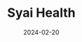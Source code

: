 ---  
layout: startup_page  
title: "Syai Health"  
id: "syai.com"  
permalink: "/syaihealthsyai.com02202024/"  
website: "http://www.syai.com"  
funding_round: ""  
funding_amount: ""  
investors: "AstraZeneca plc, Xiaomi Corporation"  
about: "Syai Health is a Singapore-based biotech company developing AI-powered medical devices, such as a Continuous Glucose Monitor (CGM). Their CGM offers real-time glucose readings, personalized feedback, and integrates with a user-friendly app and cloud-based data solutions for comprehensive health management. The company aims to revolutionize home-based health management through advanced digitalization."  
markets: "Healthtech, AI, Medical Devices"  
hq: "Singapore, Singapore"  
founded_year: "2016"  
linkedin: "https://sg.linkedin.com/company/syai-health"  
twitter: ""  
instagram: ""  
facebook: "https://www.facebook.com/61550255560037"  
crunchbase: ""  
pitchbook: "https://pitchbook.com/profiles/company/588768-85"  

date_display: "20-Feb-2024"  
date: "2024-02-20"

# SEO Optimization  
meta_title: "Syai Health"  
meta_description: "Syai Health, Syai Health is a Singapore-based biotech company developing AI-powered medical devices, such as a Continuous Glucose Monitor (CGM). Their CGM offers r..."  
meta_keywords: "Syai Health, Healthtech, AI, Medical Devices,  funding"  
canonical_url: "https://startup.projectstartups.com/syaihealthsyai.com02202024/"  
---